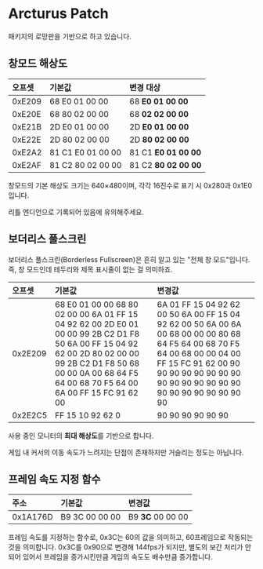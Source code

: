 # Arcturus Patch

패키지의 로망판을 기반으로 하고 있습니다.

## 창모드 해상도
|오프셋|기본값|변경 대상|
|:-----|:-----|:-----|
|0xE209|68 E0 01 00 00|68 **E0 01 00 00**|
|0xE20E|68 80 02 00 00|68 **02 02 00 00**|
|0xE21B|2D E0 01 00 00|2D **E0 01 00 00**|
|0xE22E|2D 80 02 00 00|2D **80 02 00 00**|
|0xE2A2|81 C1 E0 01 00 00|81 C1 **E0 01 00 00**|
|0xE2AF|81 C2 80 02 00 00|81 C2 **80 02 00 00**|

창모드의 기본 해상도 크기는 640&times;480이며, 각각 16진수로 표기 시 0x280과 0x1E0입니다.

리틀 엔디언으로 기록되어 있음에 유의해주세요.

## 보더리스 풀스크린
보더리스 풀스크린(Borderless Fullscreen)은 흔히 알고 있는 "전체 창 모드"입니다. 즉, 창 모드인데 테두리와 제목 표시줄이 없는 걸 의미하죠.

|오프셋|기본값|변경값|
|:-----|:-----|:-----|
|0x2E209|68 E0 01 00 00 68 80 02 00 00 6A 01 FF 15 04 92 62 00 2D E0 01 00 00 99 2B C2 D1 F8 50 6A 00 FF 15 04 92 62 00 2D 80 02 00 00 99 2B C2 D1 F8 50 68 00 00 0A 00 68 64 F5 64 00 68 70 F5 64 00 6A 00 FF 15 FC 91 62 00|6A 01 FF 15 04 92 62 00 50 6A 00 FF 15 04 92 62 00 50 6A 00 6A 00 68 00 00 00 80 68 64 F5 64 00 68 70 F5 64 00 68 00 00 04 00 FF 15 FC 91 62 00 90 90 90 90 90 90 90 90 90 90 90 90 90 90 90 90 90 90 90 90 90 90 90|
|0x2E2C5|FF 15 10 92 62 0|90 90 90 90 90 90|

사용 중인 모니터의 **최대 해상도**를 기반으로 합니다.

게임 내 커서의 이동 속도가 느려지는 단점이 존재하지만 거슬리는 정도는 아닙니다.

## 프레임 속도 지정 함수
|주소|기본값|변경값|
|:----|:----|:----|
|0x1A176D|B9 3C 00 00 00|B9 **3C** 00 00 00|

프레임 속도를 지정하는 함수로, 0x3C는 60의 값을 의미하고, 60프레임으로 작동되는 것을 의미합니다. 0x3C를 0x90으로 변경해 144fps가 되지만, 별도의 보간 처리가 안 되어 있어서 프레임을 증가시킨만큼 게임의 속도도 배수만큼 증가합니다.